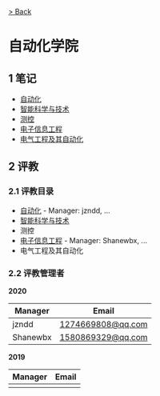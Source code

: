[> Back](../../../README.md#2-项目目录)

# 自动化学院

## 1 笔记

- [自动化](automation/README.md)
- [智能科学与技术](intelligence/README.md)
- [测控](observe_and_control/README.md)
- [电子信息工程](electronic_information/README.md)
- [电气工程及其自动化](electronic/README.md)


## 2 评教

### 2.1 评教目录

- [自动化](../../evaluation/soa/automation/README.md) - Manager: jzndd, ...
- [智能科学与技术](../../evaluation/soa/intelligence/README.md)
- 测控
- [电子信息工程](../../evaluation/soa/electronic_information/README.md) - Manager: Shanewbx, ...
- 电气工程及其自动化

### 2.2 评教管理者

**2020**

| Manager |      Email         |
| ------- | ----------------   |
|  jzndd  | 1274669808@qq.com  |
| Shanewbx| 1580869329@qq.com  |

**2019**

| Manager | Email |
| ------- | ----- |
|         |       |
